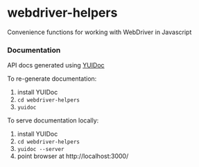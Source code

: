 webdriver-helpers
=================

Convenience functions for working with WebDriver in Javascript


### Documentation

API docs generated using [YUIDoc][1]

To re-generate documentation:
  1. install YUIDoc
  2. ```cd webdriver-helpers```
  3. ```yuidoc```

To serve documentation locally:
  1. install YUIDoc
  2. ```cd webdriver-helpers```
  3. ```yuidoc --server```
  4. point browser at http://localhost:3000/


<br />

[1]: http://yui.github.com/yuidoc/ "YUIDoc"
